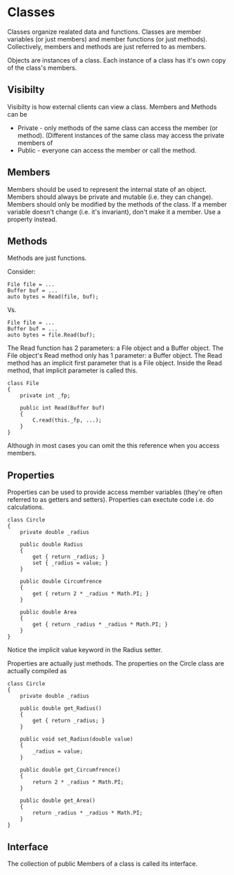 Classes
=======

Classes organize realated data and functions.
Classes are member variables (or just members) and member functions (or just methods).
Collectively, members and methods are just referred to as members.

Objects are instances of a class.
Each instance of a class has it's own copy of the class's members.

Visibilty
---------

Visibilty is how external clients can view a class.  Members and Methods can be 
*	Private - only methods of the same class can access the member (or method).
	(Different instances of the same class may access the private members of 
*	Public - everyone can access the member or call the method.


Members
-------

Members should be used to represent the internal state of an object.
Members should always be private and mutable (i.e. they can change).
Members should only be modified by the methods of the class.
If a member variable doesn't change (i.e. it's invariant), don't make it a member.  Use a property instead.


Methods
-------

Methods are just functions.  

Consider:

```
File file = ...
Buffer buf = ...
auto bytes = Read(file, buf);
```

Vs.

```
File file = ...
Buffer buf = ...
auto bytes = file.Read(buf);
```

The Read function has 2 parameters: a File object and a Buffer object.
The File object's Read method only has 1 parameter: a Buffer object.
The Read method has an implicit first parameter that is a File object.
Inside the Read method, that implicit parameter is called this.

```
class File 
{
	private int _fp;

	public int Read(Buffer buf)
	{
		C.read(this._fp, ...);
	}
}
```

Although in most cases you can omit the this reference when you access members.


Properties
----------

Properties can be used to provide access member variables (they're often referred to as getters and setters).
Properties can exectute code i.e. do calculations.

```
class Circle 
{
	private double _radius

	public double Radius
	{
		get { return _radius; } 
		set { _radius = value; }
	}
	
	public double Circumfrence 
	{
		get { return 2 * _radius * Math.PI; }
	}

	public double Area 
	{
		get { return _radius * _radius * Math.PI; }
	}
}
```

Notice the implicit value keyword in the Radius setter.

Properties are actually just methods.  The properties on the Circle class are actually compiled as 

```
class Circle 
{
	private double _radius

	public double get_Radius()
	{
		get { return _radius; } 
	}
	
	public void set_Radius(double value)
	{
		_radius = value;
	}
	
	public double get_Circumfrence()
	{
		return 2 * _radius * Math.PI;
	}

	public double get_Area() 
	{
		return _radius * _radius * Math.PI; 
	}
}
```

Interface
----------

The collection of public Members of a class is called its interface.



